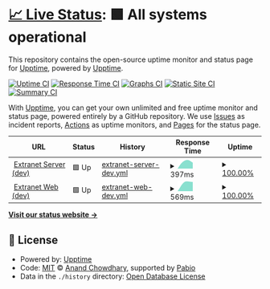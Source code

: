 # [📈 Live Status](https://upptime.github.io/upptime): <!--live status--> **🟩 All systems operational**

This repository contains the open-source uptime monitor and status page for [Upptime](https://upptime.js.org), powered by [Upptime](https://github.com/upptime/upptime).

[![Uptime CI](https://github.com/upptime/upptime2/workflows/Uptime%20CI/badge.svg)](https://github.com/upptime/upptime2/actions?query=workflow%3A%22Uptime+CI%22)
[![Response Time CI](https://github.com/upptime/upptime2/workflows/Response%20Time%20CI/badge.svg)](https://github.com/upptime/upptime2/actions?query=workflow%3A%22Response+Time+CI%22)
[![Graphs CI](https://github.com/upptime/upptime2/workflows/Graphs%20CI/badge.svg)](https://github.com/upptime/upptime2/actions?query=workflow%3A%22Graphs+CI%22)
[![Static Site CI](https://github.com/upptime/upptime2/workflows/Static%20Site%20CI/badge.svg)](https://github.com/upptime/upptime2/actions?query=workflow%3A%22Static+Site+CI%22)
[![Summary CI](https://github.com/upptime/upptime2/workflows/Summary%20CI/badge.svg)](https://github.com/upptime/upptime2/actions?query=workflow%3A%22Summary+CI%22)

With [Upptime](https://upptime.js.org), you can get your own unlimited and free uptime monitor and status page, powered entirely by a GitHub repository. We use [Issues](https://github.com/upptime/upptime/issues) as incident reports, [Actions](https://github.com/upptime/upptime2/actions) as uptime monitors, and [Pages](https://upptime.github.io/upptime) for the status page.

<!--start: status pages-->
<!-- This summary is generated by Upptime (https://github.com/upptime/upptime) -->
<!-- Do not edit this manually, your changes will be overwritten -->
<!-- prettier-ignore -->
| URL | Status | History | Response Time | Uptime |
| --- | ------ | ------- | ------------- | ------ |
| <img alt="" src="https://icons.duckduckgo.com/ip3/dev.server.extranet.cosmosweb.cloud.ico" height="13"> [Extranet Server (dev)](https://dev.server.extranet.cosmosweb.cloud/api/v0/status) | 🟩 Up | [extranet-server-dev.yml](https://github.com/israelliebana/upptime2/commits/HEAD/history/extranet-server-dev.yml) | <details><summary><img alt="Response time graph" src="./graphs/extranet-server-dev/response-time-week.png" height="20"> 397ms</summary><br><a href="https://israelliebana.github.io/upptime2/history/extranet-server-dev"><img alt="Response time 397" src="https://img.shields.io/endpoint?url=https%3A%2F%2Fraw.githubusercontent.com%2Fisraelliebana%2Fupptime2%2FHEAD%2Fapi%2Fextranet-server-dev%2Fresponse-time.json"></a><br><a href="https://israelliebana.github.io/upptime2/history/extranet-server-dev"><img alt="24-hour response time 397" src="https://img.shields.io/endpoint?url=https%3A%2F%2Fraw.githubusercontent.com%2Fisraelliebana%2Fupptime2%2FHEAD%2Fapi%2Fextranet-server-dev%2Fresponse-time-day.json"></a><br><a href="https://israelliebana.github.io/upptime2/history/extranet-server-dev"><img alt="7-day response time 397" src="https://img.shields.io/endpoint?url=https%3A%2F%2Fraw.githubusercontent.com%2Fisraelliebana%2Fupptime2%2FHEAD%2Fapi%2Fextranet-server-dev%2Fresponse-time-week.json"></a><br><a href="https://israelliebana.github.io/upptime2/history/extranet-server-dev"><img alt="30-day response time 397" src="https://img.shields.io/endpoint?url=https%3A%2F%2Fraw.githubusercontent.com%2Fisraelliebana%2Fupptime2%2FHEAD%2Fapi%2Fextranet-server-dev%2Fresponse-time-month.json"></a><br><a href="https://israelliebana.github.io/upptime2/history/extranet-server-dev"><img alt="1-year response time 397" src="https://img.shields.io/endpoint?url=https%3A%2F%2Fraw.githubusercontent.com%2Fisraelliebana%2Fupptime2%2FHEAD%2Fapi%2Fextranet-server-dev%2Fresponse-time-year.json"></a></details> | <details><summary><a href="https://israelliebana.github.io/upptime2/history/extranet-server-dev">100.00%</a></summary><a href="https://israelliebana.github.io/upptime2/history/extranet-server-dev"><img alt="All-time uptime 100.00%" src="https://img.shields.io/endpoint?url=https%3A%2F%2Fraw.githubusercontent.com%2Fisraelliebana%2Fupptime2%2FHEAD%2Fapi%2Fextranet-server-dev%2Fuptime.json"></a><br><a href="https://israelliebana.github.io/upptime2/history/extranet-server-dev"><img alt="24-hour uptime 100.00%" src="https://img.shields.io/endpoint?url=https%3A%2F%2Fraw.githubusercontent.com%2Fisraelliebana%2Fupptime2%2FHEAD%2Fapi%2Fextranet-server-dev%2Fuptime-day.json"></a><br><a href="https://israelliebana.github.io/upptime2/history/extranet-server-dev"><img alt="7-day uptime 100.00%" src="https://img.shields.io/endpoint?url=https%3A%2F%2Fraw.githubusercontent.com%2Fisraelliebana%2Fupptime2%2FHEAD%2Fapi%2Fextranet-server-dev%2Fuptime-week.json"></a><br><a href="https://israelliebana.github.io/upptime2/history/extranet-server-dev"><img alt="30-day uptime 100.00%" src="https://img.shields.io/endpoint?url=https%3A%2F%2Fraw.githubusercontent.com%2Fisraelliebana%2Fupptime2%2FHEAD%2Fapi%2Fextranet-server-dev%2Fuptime-month.json"></a><br><a href="https://israelliebana.github.io/upptime2/history/extranet-server-dev"><img alt="1-year uptime 100.00%" src="https://img.shields.io/endpoint?url=https%3A%2F%2Fraw.githubusercontent.com%2Fisraelliebana%2Fupptime2%2FHEAD%2Fapi%2Fextranet-server-dev%2Fuptime-year.json"></a></details>
| <img alt="" src="https://icons.duckduckgo.com/ip3/dev.extranet.cosmosweb.cloud.ico" height="13"> [Extranet Web (dev)](https://dev.extranet.cosmosweb.cloud/health) | 🟩 Up | [extranet-web-dev.yml](https://github.com/israelliebana/upptime2/commits/HEAD/history/extranet-web-dev.yml) | <details><summary><img alt="Response time graph" src="./graphs/extranet-web-dev/response-time-week.png" height="20"> 569ms</summary><br><a href="https://israelliebana.github.io/upptime2/history/extranet-web-dev"><img alt="Response time 569" src="https://img.shields.io/endpoint?url=https%3A%2F%2Fraw.githubusercontent.com%2Fisraelliebana%2Fupptime2%2FHEAD%2Fapi%2Fextranet-web-dev%2Fresponse-time.json"></a><br><a href="https://israelliebana.github.io/upptime2/history/extranet-web-dev"><img alt="24-hour response time 569" src="https://img.shields.io/endpoint?url=https%3A%2F%2Fraw.githubusercontent.com%2Fisraelliebana%2Fupptime2%2FHEAD%2Fapi%2Fextranet-web-dev%2Fresponse-time-day.json"></a><br><a href="https://israelliebana.github.io/upptime2/history/extranet-web-dev"><img alt="7-day response time 569" src="https://img.shields.io/endpoint?url=https%3A%2F%2Fraw.githubusercontent.com%2Fisraelliebana%2Fupptime2%2FHEAD%2Fapi%2Fextranet-web-dev%2Fresponse-time-week.json"></a><br><a href="https://israelliebana.github.io/upptime2/history/extranet-web-dev"><img alt="30-day response time 569" src="https://img.shields.io/endpoint?url=https%3A%2F%2Fraw.githubusercontent.com%2Fisraelliebana%2Fupptime2%2FHEAD%2Fapi%2Fextranet-web-dev%2Fresponse-time-month.json"></a><br><a href="https://israelliebana.github.io/upptime2/history/extranet-web-dev"><img alt="1-year response time 569" src="https://img.shields.io/endpoint?url=https%3A%2F%2Fraw.githubusercontent.com%2Fisraelliebana%2Fupptime2%2FHEAD%2Fapi%2Fextranet-web-dev%2Fresponse-time-year.json"></a></details> | <details><summary><a href="https://israelliebana.github.io/upptime2/history/extranet-web-dev">100.00%</a></summary><a href="https://israelliebana.github.io/upptime2/history/extranet-web-dev"><img alt="All-time uptime 100.00%" src="https://img.shields.io/endpoint?url=https%3A%2F%2Fraw.githubusercontent.com%2Fisraelliebana%2Fupptime2%2FHEAD%2Fapi%2Fextranet-web-dev%2Fuptime.json"></a><br><a href="https://israelliebana.github.io/upptime2/history/extranet-web-dev"><img alt="24-hour uptime 100.00%" src="https://img.shields.io/endpoint?url=https%3A%2F%2Fraw.githubusercontent.com%2Fisraelliebana%2Fupptime2%2FHEAD%2Fapi%2Fextranet-web-dev%2Fuptime-day.json"></a><br><a href="https://israelliebana.github.io/upptime2/history/extranet-web-dev"><img alt="7-day uptime 100.00%" src="https://img.shields.io/endpoint?url=https%3A%2F%2Fraw.githubusercontent.com%2Fisraelliebana%2Fupptime2%2FHEAD%2Fapi%2Fextranet-web-dev%2Fuptime-week.json"></a><br><a href="https://israelliebana.github.io/upptime2/history/extranet-web-dev"><img alt="30-day uptime 100.00%" src="https://img.shields.io/endpoint?url=https%3A%2F%2Fraw.githubusercontent.com%2Fisraelliebana%2Fupptime2%2FHEAD%2Fapi%2Fextranet-web-dev%2Fuptime-month.json"></a><br><a href="https://israelliebana.github.io/upptime2/history/extranet-web-dev"><img alt="1-year uptime 100.00%" src="https://img.shields.io/endpoint?url=https%3A%2F%2Fraw.githubusercontent.com%2Fisraelliebana%2Fupptime2%2FHEAD%2Fapi%2Fextranet-web-dev%2Fuptime-year.json"></a></details>

<!--end: status pages-->

[**Visit our status website →**](https://upptime.github.io/upptime)

## 📄 License

- Powered by: [Upptime](https://github.com/upptime/upptime)
- Code: [MIT](./LICENSE) © [Anand Chowdhary](https://anandchowdhary.com), supported by [Pabio](https://pabio.com)
- Data in the `./history` directory: [Open Database License](https://opendatacommons.org/licenses/odbl/1-0/)
